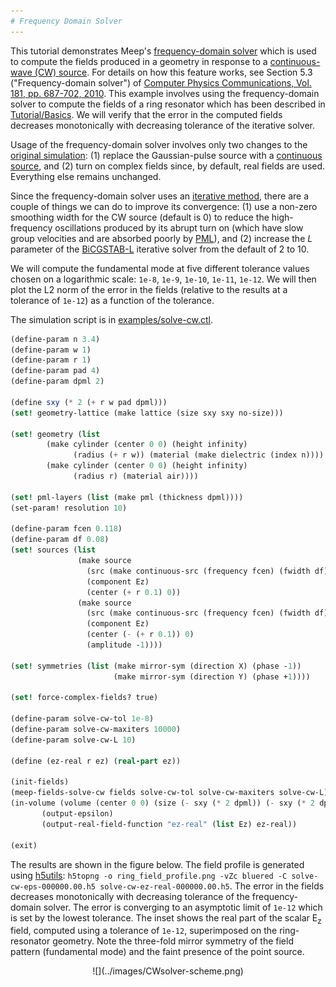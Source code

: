 ```yaml
---
# Frequency Domain Solver
---
```


This tutorial demonstrates Meep's [frequency-domain solver](../Scheme_User_Interface.md#frequency-domain-solver) which is used to compute the fields produced in a geometry in response to a [continuous-wave (CW) source](https://en.wikipedia.org/wiki/Continuous_wave). For details on how this feature works, see Section 5.3 ("Frequency-domain solver") of [Computer Physics Communications, Vol. 181, pp. 687-702, 2010](http://ab-initio.mit.edu/~oskooi/papers/Oskooi10.pdf). This example involves using the frequency-domain solver to compute the fields of a ring resonator which has been described in [Tutorial/Basics](Basics.md#modes-of-a-ring-resonator). We will verify that the error in the computed fields decreases monotonically with decreasing tolerance of the iterative solver.

Usage of the frequency-domain solver involves only two changes to the [original simulation](https://github.com/NanoComp/meep/blob/master/scheme/examples/ring.ctl): (1) replace the Gaussian-pulse source with a [continuous source](../Scheme_User_Interface.md#source), and (2) turn on complex fields since, by default, real fields are used. Everything else remains unchanged.

Since the frequency-domain solver uses an [iterative method](https://en.wikipedia.org/wiki/Iterative_method), there are a couple of things we can do to improve its convergence: (1) use a non-zero smoothing width for the CW source (default is 0) to reduce the high-frequency oscillations produced by its abrupt turn on (which have slow group velocities and are absorbed poorly by [PML](../Perfectly_Matched_Layer.md)), and (2) increase the $L$ parameter of the [BiCGSTAB-L](https://en.wikipedia.org/wiki/Biconjugate_gradient_stabilized_method) iterative solver from the default of 2 to 10.

We will compute the fundamental mode at five different tolerance values chosen on a logarithmic scale: `1e-8`, `1e-9`, `1e-10`, `1e-11`, `1e-12`. We will then plot the L2 norm of the error in the fields (relative to the results at a tolerance of `1e-12`) as a function of the tolerance.

The simulation script is in [examples/solve-cw.ctl](https://github.com/NanoComp/meep/blob/master/scheme/examples/solve-cw.ctl).

```scm
(define-param n 3.4)
(define-param w 1)
(define-param r 1)
(define-param pad 4)
(define-param dpml 2)

(define sxy (* 2 (+ r w pad dpml)))
(set! geometry-lattice (make lattice (size sxy sxy no-size)))

(set! geometry (list
		(make cylinder (center 0 0) (height infinity)
		      (radius (+ r w)) (material (make dielectric (index n))))
		(make cylinder (center 0 0) (height infinity)
		      (radius r) (material air))))

(set! pml-layers (list (make pml (thickness dpml))))
(set-param! resolution 10)

(define-param fcen 0.118)
(define-param df 0.08)
(set! sources (list
               (make source
                 (src (make continuous-src (frequency fcen) (fwidth df)))
                 (component Ez)
                 (center (+ r 0.1) 0))
               (make source
                 (src (make continuous-src (frequency fcen) (fwidth df)))
                 (component Ez)
                 (center (- (+ r 0.1)) 0)
                 (amplitude -1))))

(set! symmetries (list (make mirror-sym (direction X) (phase -1))
                       (make mirror-sym (direction Y) (phase +1))))

(set! force-complex-fields? true)

(define-param solve-cw-tol 1e-8)
(define-param solve-cw-maxiters 10000)
(define-param solve-cw-L 10)

(define (ez-real r ez) (real-part ez))

(init-fields)
(meep-fields-solve-cw fields solve-cw-tol solve-cw-maxiters solve-cw-L)
(in-volume (volume (center 0 0) (size (- sxy (* 2 dpml)) (- sxy (* 2 dpml))))
	   (output-epsilon)
	   (output-real-field-function "ez-real" (list Ez) ez-real))

(exit)
```

The results are shown in the figure below. The field profile is generated using [h5utils](https://github.com/NanoComp/h5utils/blob/master/README.md): `h5topng -o ring_field_profile.png -vZc bluered -C solve-cw-eps-000000.00.h5 solve-cw-ez-real-000000.00.h5`. The error in the fields decreases monotonically with decreasing tolerance of the frequency-domain solver. The error is converging to an asymptotic limit of `1e-12` which is set by the lowest tolerance. The inset shows the real part of the scalar E<sub>z</sub> field, computed using a tolerance of `1e-12`, superimposed on the ring-resonator geometry. Note the three-fold mirror symmetry of the field pattern (fundamental mode) and the faint presence of the point source.

<center>
![](../images/CWsolver-scheme.png)
</center>
